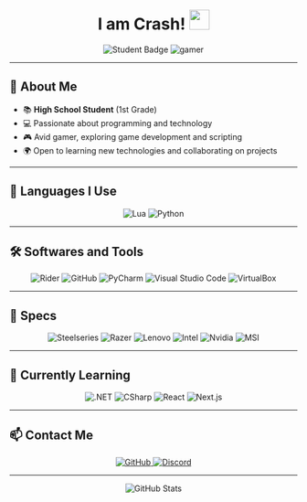<h1 align="center"><b>I am Crash!</b> <img src="https://media.giphy.com/media/hvRJCLFzcasrR4ia7z/giphy.gif" width="35"></h1>

<p align="center">
  <img src="https://img.shields.io/badge/-High%20School%20Student-blue" alt="Student Badge">
  <img src="https://img.shields.io/badge/Gamer-e5ff00?style=flat" alt="gamer" />
</p>

---

## 🌟 About Me

- 📚 **High School Student** (1st Grade)
- 💻 Passionate about programming and technology
- 🎮 Avid gamer, exploring game development and scripting
- 🌍 Open to learning new technologies and collaborating on projects

---

## 💬 **Languages I Use**

<p align="center">
  <img src="https://img.shields.io/badge/Lua-2C2D72?style=for-the-badge&logo=lua" alt="Lua">
  <img src="https://img.shields.io/badge/Python-14354C?style=for-the-badge&logo=python&logoColor=white" alt="Python">
</p>

---

## 🛠️ **Softwares and Tools**

<p align="center">
  <img src="https://img.shields.io/badge/Rider-000000?style=for-the-badge&logo=rider" alt="Rider">
  <img src="https://img.shields.io/badge/GitHub-181717?style=for-the-badge&logo=github" alt="GitHub">
  <img src="https://img.shields.io/badge/PyCharm-000000?style=for-the-badge&logo=pycharm" alt="PyCharm">
  <img src="https://img.shields.io/badge/Visual%20Studio%20Code-0078D7?style=for-the-badge&logo=visual-studio-code&logoColor=white" alt="Visual Studio Code">
  <img src="https://img.shields.io/badge/Virtual%20Box-2F61B4?style=for-the-badge&logo=virtualbox" alt="VirtualBox">
</p>

---

## 🔧 **Specs**

<p align="center">
  <img src="https://img.shields.io/badge/Steelseries-FF5200?style=for-the-badge&logo=steelseries&logoColor=FFFFFF" alt="Steelseries" />
  <img src="https://img.shields.io/badge/Razer-00FF00?style=for-the-badge&logo=razer&logoColor=FFFFFF" alt="Razer" />
  <img src="https://img.shields.io/badge/Lenovo-E2231A?style=for-the-badge&logo=lenovo" alt="Lenovo">
  <img src="https://img.shields.io/badge/Intel-0071C5?style=for-the-badge&logo=intel" alt="Intel">
  <img src="https://img.shields.io/badge/Nvidia-76B900?style=for-the-badge&logo=nvidia&logoColor=FFFFFF" alt="Nvidia" />
  <img src="https://img.shields.io/badge/MSI-FF0000?style=for-the-badge&logo=msi" alt="MSI">
</p>

---

## 📖 **Currently Learning**

<p align="center">
  <img src="https://img.shields.io/badge/.NET-gray?style=for-the-badge&logo=dotnet" alt=".NET">
  <img src="https://img.shields.io/badge/CSHARP-239120?style=for-the-badge&logo=csharp" alt="CSharp">
  <img src="https://img.shields.io/badge/React-61DAFB?style=for-the-badge&logo=react&logoColor=FFFFFF" alt="React">
  <img src="https://img.shields.io/badge/Next.js-000000?style=for-the-badge&logo=nextdotjs" alt="Next.js">
</p>

---

## 📫 **Contact Me**

<p align="center">
  <a href="https://github.com/00Crash" target="_blank">
    <img src="https://img.shields.io/badge/GitHub-%23121011.svg?style=for-the-badge&logo=github&logoColor=white" alt="GitHub">
  </a>
  <a href="https://discord.com/users/1084760822573695018" target="_blank">
    <img src="https://img.shields.io/badge/Discord-5865F2?style=for-the-badge&logo=discord&logoColor=FFFFFF" alt="Discord" />
  </a>

</p>

---

<p align="center">
  <img src="https://github-readme-stats.vercel.app/api?username=00Crash&show_icons=true&theme=radical" alt="GitHub Stats">
</p>



<!---
00Crash/00Crash is a ✨ special ✨ repository because its `README.md` (this file) appears on your GitHub profile.
You can click the Preview link to take a look at your changes.
--->

